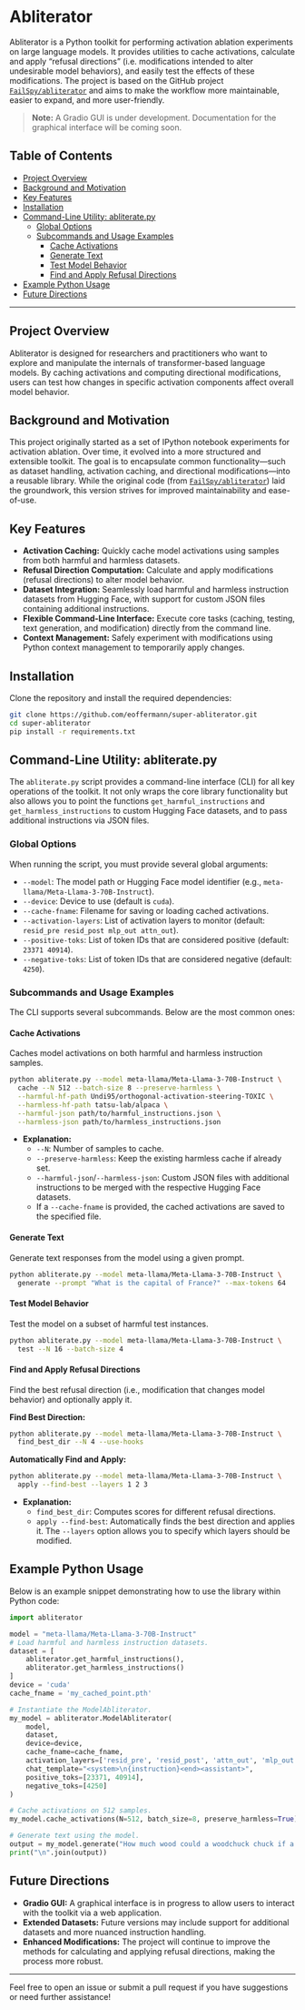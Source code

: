 # Abliterator

Abliterator is a Python toolkit for performing activation ablation experiments on large language models. It provides utilities to cache activations, calculate and apply “refusal directions” (i.e. modifications intended to alter undesirable model behaviors), and easily test the effects of these modifications. The project is based on the GitHub project [`FailSpy/abliterator`](https://github.com/FailSpy/abliterator) and aims to make the workflow more maintainable, easier to expand, and more user-friendly.

> **Note:** A Gradio GUI is under development. Documentation for the graphical interface will be coming soon.

## Table of Contents
- [Project Overview](#project-overview)
- [Background and Motivation](#background-and-motivation)
- [Key Features](#key-features)
- [Installation](#installation)
- [Command-Line Utility: abliterate.py](#command-line-utility-abliteratepy)
  - [Global Options](#global-options)
  - [Subcommands and Usage Examples](#subcommands-and-usage-examples)
    - [Cache Activations](#cache-activations)
    - [Generate Text](#generate-text)
    - [Test Model Behavior](#test-model-behavior)
    - [Find and Apply Refusal Directions](#find-and-apply-refusal-directions)
- [Example Python Usage](#example-python-usage)
- [Future Directions](#future-directions)

---

## Project Overview

Abliterator is designed for researchers and practitioners who want to explore and manipulate the internals of transformer-based language models. By caching activations and computing directional modifications, users can test how changes in specific activation components affect overall model behavior.

## Background and Motivation

This project originally started as a set of IPython notebook experiments for activation ablation. Over time, it evolved into a more structured and extensible toolkit. The goal is to encapsulate common functionality—such as dataset handling, activation caching, and directional modifications—into a reusable library. While the original code (from [`FailSpy/abliterator`](https://github.com/FailSpy/abliterator)) laid the groundwork, this version strives for improved maintainability and ease-of-use.

## Key Features

- **Activation Caching:** Quickly cache model activations using samples from both harmful and harmless datasets.
- **Refusal Direction Computation:** Calculate and apply modifications (refusal directions) to alter model behavior.
- **Dataset Integration:** Seamlessly load harmful and harmless instruction datasets from Hugging Face, with support for custom JSON files containing additional instructions.
- **Flexible Command-Line Interface:** Execute core tasks (caching, testing, text generation, and modification) directly from the command line.
- **Context Management:** Safely experiment with modifications using Python context management to temporarily apply changes.

## Installation

Clone the repository and install the required dependencies:
```bash
git clone https://github.com/eoffermann/super-abliterator.git
cd super-abliterator
pip install -r requirements.txt
```

## Command-Line Utility: abliterate.py

The `abliterate.py` script provides a command-line interface (CLI) for all key operations of the toolkit. It not only wraps the core library functionality but also allows you to point the functions `get_harmful_instructions` and `get_harmless_instructions` to custom Hugging Face datasets, and to pass additional instructions via JSON files.

### Global Options

When running the script, you must provide several global arguments:
- `--model`: The model path or Hugging Face model identifier (e.g., `meta-llama/Meta-Llama-3-70B-Instruct`).
- `--device`: Device to use (default is `cuda`).
- `--cache-fname`: Filename for saving or loading cached activations.
- `--activation-layers`: List of activation layers to monitor (default: `resid_pre resid_post mlp_out attn_out`).
- `--positive-toks`: List of token IDs that are considered positive (default: `23371 40914`).
- `--negative-toks`: List of token IDs that are considered negative (default: `4250`).

### Subcommands and Usage Examples

The CLI supports several subcommands. Below are the most common ones:

#### Cache Activations

Caches model activations on both harmful and harmless instruction samples.

```bash
python abliterate.py --model meta-llama/Meta-Llama-3-70B-Instruct \
  cache --N 512 --batch-size 8 --preserve-harmless \
  --harmful-hf-path Undi95/orthogonal-activation-steering-TOXIC \
  --harmless-hf-path tatsu-lab/alpaca \
  --harmful-json path/to/harmful_instructions.json \
  --harmless-json path/to/harmless_instructions.json
```

- **Explanation:**
  - `--N`: Number of samples to cache.
  - `--preserve-harmless`: Keep the existing harmless cache if already set.
  - `--harmful-json`/`--harmless-json`: Custom JSON files with additional instructions to be merged with the respective Hugging Face datasets.
  - If a `--cache-fname` is provided, the cached activations are saved to the specified file.

#### Generate Text

Generate text responses from the model using a given prompt.

```bash
python abliterate.py --model meta-llama/Meta-Llama-3-70B-Instruct \
  generate --prompt "What is the capital of France?" --max-tokens 64
```

#### Test Model Behavior

Test the model on a subset of harmful test instances.

```bash
python abliterate.py --model meta-llama/Meta-Llama-3-70B-Instruct \
  test --N 16 --batch-size 4
```

#### Find and Apply Refusal Directions

Find the best refusal direction (i.e., modification that changes model behavior) and optionally apply it.

**Find Best Direction:**
```bash
python abliterate.py --model meta-llama/Meta-Llama-3-70B-Instruct \
  find_best_dir --N 4 --use-hooks
```

**Automatically Find and Apply:**
```bash
python abliterate.py --model meta-llama/Meta-Llama-3-70B-Instruct \
  apply --find-best --layers 1 2 3
```

- **Explanation:**
  - `find_best_dir`: Computes scores for different refusal directions.
  - `apply --find-best`: Automatically finds the best direction and applies it. The `--layers` option allows you to specify which layers should be modified.

## Example Python Usage

Below is an example snippet demonstrating how to use the library within Python code:

```python
import abliterator

model = "meta-llama/Meta-Llama-3-70B-Instruct"
# Load harmful and harmless instruction datasets.
dataset = [
    abliterator.get_harmful_instructions(),
    abliterator.get_harmless_instructions()
]
device = 'cuda'
cache_fname = 'my_cached_point.pth'

# Instantiate the ModelAbliterator.
my_model = abliterator.ModelAbliterator(
    model,
    dataset,
    device=device,
    cache_fname=cache_fname,
    activation_layers=['resid_pre', 'resid_post', 'attn_out', 'mlp_out'],
    chat_template="<system>\n{instruction}<end><assistant>",
    positive_toks=[23371, 40914],
    negative_toks=[4250]
)

# Cache activations on 512 samples.
my_model.cache_activations(N=512, batch_size=8, preserve_harmless=True)

# Generate text using the model.
output = my_model.generate("How much wood could a woodchuck chuck if a woodchuck could chuck wood?")
print("\n".join(output))
```

## Future Directions

- **Gradio GUI:** A graphical interface is in progress to allow users to interact with the toolkit via a web application.
- **Extended Datasets:** Future versions may include support for additional datasets and more nuanced instruction handling.
- **Enhanced Modifications:** The project will continue to improve the methods for calculating and applying refusal directions, making the process more robust.

---

Feel free to open an issue or submit a pull request if you have suggestions or need further assistance!

